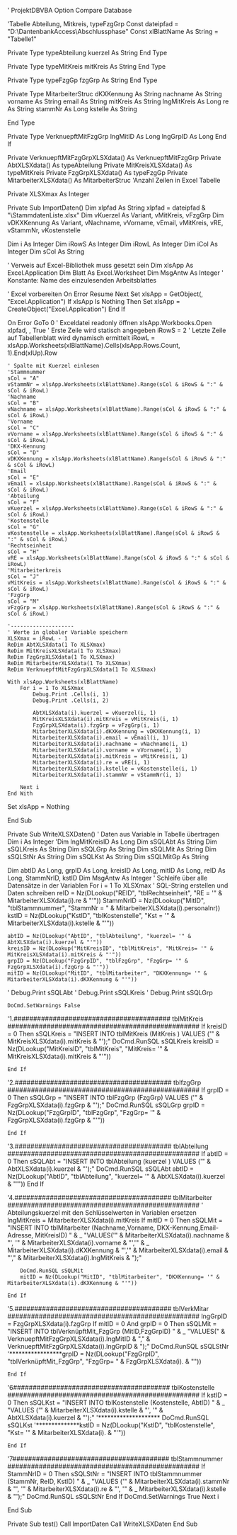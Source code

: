 ' ProjektDBVBA
Option Compare Database


'Tabelle Abteilung, Mitkreis, typeFzgGrp
Const dateipfad = "D:\DantenbankAccess\Abschlussphase"
Const xlBlattName As String = "Tabelle1"

Private Type typeAbteilung
kuerzel As String
End Type

Private Type typeMitKreis
mitKreis As String
End Type

Private Type typeFzgGp
fzgGrp As String
End Type

Private Type MitarbeiterStruc
dKXKennung As String
nachname As String
vorname As String
email As String
mitKreis As String
lngMitKreis As Long
re As String
stammNr As Long
kstelle As String

End Type

Private Type VerknuepftMitFzgGrp
    lngMitID As Long
    lngGrpID As Long
End If

Private VerknuepftMitFzgGrpXLSXdata() As VerknuepftMitFzgGrp
Private AbtXLSXdata() As typeAbteilung
Private MitKreisXLSXdata() As typeMitKreis
Private FzgGrpXLSXdata() As typeFzgGp
Private MitarbeiterXLSXdata() As MitarbeiterStruc
'Anzahl Zeilen in Excel Tabelle

Private XLSXmax As Integer

Private Sub ImportDaten()
Dim xlpfad As String
xlpfad = dateipfad & "\StammdatenListe.xlsx"
Dim vKuerzel As Variant, vMitKreis, vFzgGrp
Dim vDKXKennung As Variant, vNachname, vVorname, vEmail, vMitKreis, vRE, vStammNr, vKostenstelle

Dim i As Integer
Dim iRowS As Integer
Dim iRowL As Integer
Dim iCol As Integer
Dim sCol As String

' Verweis auf Excel-Bibliothek muss gesetzt sein
Dim xlsApp As Excel.Application
Dim Blatt As Excel.Worksheet
Dim MsgAntw As Integer
' Konstante: Name des einzulesenden Arbeitsblattes

' Excel vorbereiten
On Error Resume Next
Set xlsApp = GetObject(, "Excel.Application")
If xlsApp Is Nothing Then
    Set xlsApp = CreateObject("Excel.Application")
End If

On Error GoTo 0
' Exceldatei readonly öffnen
xlsApp.Workbooks.Open xlpfad, , True
    ' Erste Zeile wird statisch angegeben
    iRowS = 2
    ' Letzte Zeile auf Tabellenblatt wird dynamisch ermittelt
    iRowL = xlsApp.Worksheets(xlBlattName).Cells(xlsApp.Rows.Count, 1).End(xlUp).Row
                    
    ' Spalte mit Kuerzel einlesen
    'Stammnummer
    sCol = "A"
    vStammNr = xlsApp.Worksheets(xlBlattName).Range(sCol & iRowS & ":" & sCol & iRowL)
    'Nachname
    sCol = "B"
    vNachname = xlsApp.Worksheets(xlBlattName).Range(sCol & iRowS & ":" & sCol & iRowL)
    'Vorname
    sCol = "C"
    vVorname = xlsApp.Worksheets(xlBlattName).Range(sCol & iRowS & ":" & sCol & iRowL)
    'DKX-Kennung
    sCol = "D"
    vDKXKennung = xlsApp.Worksheets(xlBlattName).Range(sCol & iRowS & ":" & sCol & iRowL)
    'Email
    sCol = "E"
    vEmail = xlsApp.Worksheets(xlBlattName).Range(sCol & iRowS & ":" & sCol & iRowL)
    'Abteilung
    sCol = "F"
    vKuerzel = xlsApp.Worksheets(xlBlattName).Range(sCol & iRowS & ":" & sCol & iRowL)
    'Kostenstelle
    sCol = "G"
    vKostenstelle = xlsApp.Worksheets(xlBlattName).Range(sCol & iRowS & ":" & sCol & iRowL)
    'Rechtseinheit
    sCol = "H"
    vRE = xlsApp.Worksheets(xlBlattName).Range(sCol & iRowS & ":" & sCol & iRowL)
    'Mitarbeiterkreis
    sCol = "J"
    vMitKreis = xlsApp.Worksheets(xlBlattName).Range(sCol & iRowS & ":" & sCol & iRowL)
    'FzgGrp
    sCol = "M"
    vFzgGrp = xlsApp.Worksheets(xlBlattName).Range(sCol & iRowS & ":" & sCol & iRowL)

    '--------------------
    ' Werte in globaler Variable speichern
    XLSXmax = iRowL - 1
    ReDim AbtXLSXdata(1 To XLSXmax)
    ReDim MitKreisXLSXdata(1 To XLSXmax)
    ReDim FzgGrpXLSXdata(1 To XLSXmax)
    ReDim MitarbeiterXLSXdata(1 To XLSXmax)
    ReDim VerknuepftMitFzgGrpXLSXdata(1 To XLSXmax)
    
    With xlsApp.Worksheets(xlBlattName)
        For i = 1 To XLSXmax
            Debug.Print .Cells(i, 1)
            Debug.Print .Cells(i, 2)
            
            AbtXLSXdata(i).kuerzel = vKuerzel(i, 1)
            MitKreisXLSXdata(i).mitKreis = vMitKreis(i, 1)
            FzgGrpXLSXdata(i).fzgGrp = vFzgGrp(i, 1)
            MitarbeiterXLSXdata(i).dKXKennung = vDKXKennung(i, 1)
            MitarbeiterXLSXdata(i).email = vEmail(i, 1)
            MitarbeiterXLSXdata(i).nachname = vNachname(i, 1)
            MitarbeiterXLSXdata(i).vorname = vVorname(i, 1)
            MitarbeiterXLSXdata(i).mitKreis = vMitKreis(i, 1)
            MitarbeiterXLSXdata(i).re = vRE(i, 1)
            MitarbeiterXLSXdata(i).kstelle = vKostenstelle(i, 1)
            MitarbeiterXLSXdata(i).stammNr = vStammNr(i, 1)

        Next i
    End With

Set xlsApp = Nothing


End Sub

Private Sub WriteXLSXDaten()
' Daten aus Variable in Tabelle übertragen
Dim i As Integer
'Dim lngMitKreisID As Long
Dim sSQLAbt As String
Dim sSQLKreis As String
Dim sSQLGrp As String
Dim sSQLMit As String
Dim sSQLStNr As String
Dim sSQLKst As String
Dim sSQLMitGp As String

Dim abtID As Long, grpID As Long, kreisID As Long, mitID As Long, reID As Long, StammNrID, kstID
Dim MsgAntw As Integer
' Schleife über alle Datensätze in der Variablen
For i = 1 To XLSXmax
    ' SQL-String erstellen und Daten schreiben
    reID = Nz(DLookup("REID", "tblRechtseinheit", "RE = '" & MitarbeiterXLSXdata(i).re & "'"))
    StammNrID = Nz(DLookup("MitID", "tblStammnummer", "StammNr = " & MitarbeiterXLSXdata(i).personalnr))
    kstID = Nz(DLookup("KstID", "tblKostenstelle", "Kst = '" & MitarbeiterXLSXdata(i).kstelle & "'"))
    
    abtID = Nz(DLookup("AbtID", "tblAbteilung", "kuerzel= '" & AbtXLSXdata(i).kuerzel & "'"))
    kreisID = Nz(DLookup("MitKreisID", "tblMitKreis", "MitKreis= '" & MitKreisXLSXdata(i).mitKreis & "'"))
    grpID = Nz(DLookup("FzgGrpID", "tblFzgGrp", "FzgGrp= '" & FzgGrpXLSXdata(i).fzgGrp & "'"))
    mitID = Nz(DLookup("MitID", "tblMitarbeiter", "DKXKennung= '" & MitarbeiterXLSXdata(i).dKXKennung & "'"))
    
    
'    Debug.Print sSQLAbt
'    Debug.Print sSQLKreis
'    Debug.Print sSQLGrp
    
    DoCmd.SetWarnings False


'1.######################################## tblMitKreis #################################################
    If kreisID = 0 Then
        sSQLKreis = "INSERT INTO tblMitKreis (MitKreis ) VALUES ('" & MitKreisXLSXdata(i).mitKreis & "');"
        DoCmd.RunSQL sSQLKreis
        kreisID = Nz(DLookup("MitKreisID", "tblMitKreis", "MitKreis= '" & MitKreisXLSXdata(i).mitKreis & "'"))

    End If

'2.######################################## tblfzgGrp #################################################
    If grpID = 0 Then
        sSQLGrp = "INSERT INTO tblFzgGrp (FzgGrp) VALUES ('" & FzgGrpXLSXdata(i).fzgGrp & "');"
        DoCmd.RunSQL sSQLGrp
        grpID = Nz(DLookup("FzgGrpID", "tblFzgGrp", "FzgGrp= '" & FzgGrpXLSXdata(i).fzgGrp & "'"))
        
    End If

'3.######################################## tblAbteilung #################################################
    If abtID = 0 Then
     sSQLAbt = "INSERT INTO tblAbteilung (kuerzel ) VALUES ('" & AbtXLSXdata(i).kuerzel & "');"
        DoCmd.RunSQL sSQLAbt
     abtID = Nz(DLookup("AbtID", "tblAbteilung", "kuerzel= '" & AbtXLSXdata(i).kuerzel & "'"))
    End If


'4.######################################## tblMitarbeiter #################################################
     ' Abteilungskuerzel mit den Schlüsselwerten in Variablen ersetzen
    lngMitKreis = MitarbeiterXLSXdata(i).mitKreis
    If mitID = 0 Then
         sSQLMit = "INSERT INTO tblMitarbeiter (Nachname,Vorname, DKX-Kennung,Email-Adresse, MitKreisID) " & _
        "VALUES('" & MitarbeiterXLSXdata(i).nachname & "', '" & MitarbeiterXLSXdata(i).vorname & "','" & _
        MitarbeiterXLSXdata(i).dKXKennung & "','" & MitarbeiterXLSXdata(i).email & "'," & MitarbeiterXLSXdata(i).lngMitKreis & ");"
    
        DoCmd.RunSQL sSQLMit
        mitID = Nz(DLookup("MitID", "tblMitarbeiter", "DKXKennung= '" & MitarbeiterXLSXdata(i).dKXKennung & "'"))
        
    End If

'5.######################################## tblVerkMitar #################################################
    lngGrpID = FzgGrpXLSXdata(i).fzgGrp
     If mitID = 0 And grpID = 0 Then
        sSQLMit = "INSERT INTO tblVerknüpftMit_FzgGrp (MitID,FzgGrpID) " & _
        "VALUES(" & VerknuepftMitFzgGrpXLSXdata(i).lngMitID & "," & VerknuepftMitFzgGrpXLSXdata(i).lngGrpID & ");"
        DoCmd.RunSQL sSQLStNr
        '*****************grpID = Nz(DLookup("FzgGrpID", "tblVerknüpftMit_FzgGrp", "FzgGrp= " & FzgGrpXLSXdata(i). & ""))
        
    End If

'6######################################## tblKostenstelle #################################################
    If kstID = 0 Then
        sSQLKst = "INSERT INTO tblKostenstelle (Kostenstelle, AbtID) " & _
        "VALUES ('" & MitarbeiterXLSXdata(i).kstelle & "', '" & AbtXLSXdata(i).kuerzel & "');" '********************
        DoCmd.RunSQL sSQLKst
        '**************kstID = Nz(DLookup("KstID", "tblKostenstelle", "Kst= '" & MitarbeiterXLSXdata(i). & "'"))
        
    End If
'7######################################## tblStammnummer #################################################
    If StammNrID = 0 Then
        sSQLStNr = "INSERT INTO tblStammnummer (StammNr, ReID, KstID) " & _
        "VALUES ('" & MitarbeiterXLSXdata(i).stammNr & "', '" & MitarbeiterXLSXdata(i).re & "', '" & _
        MitarbeiterXLSXdata(i).kstelle & "');"
        DoCmd.RunSQL sSQLStNr
    End If
DoCmd.SetWarnings True
Next i


End Sub

Private Sub test()
Call ImportDaten
Call WriteXLSXDaten
End Sub
